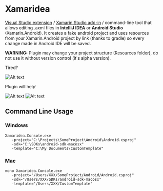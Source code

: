 Xamaridea
=========

[Visual Studio extension](https://visualstudiogallery.msdn.microsoft.com/9f5a516a-f4d0-4228-9d25-d0273abebf33) / [Xamarin Studio add-in](http://addins.monodevelop.com/Project/Index/233) / command-line tool that allows editing .axml files in **IntelliJ IDEA** or **Android Studio** (Xamarin.Android). It creates a fake android project and uses resources from your Xamarin.Android project by link (thanks to gradle) so every change made in Android IDE will be saved.

**WARNING:** Plugin may change your project structure (Resources folder), do not use it without version control (it's alpha version).

Tired?

![Alt text](http://habrastorage.org/files/485/2b5/c99/4852b5c9907f4e268ccc5b97fdf504ce.png)

Plugin will help!

![Alt text](http://habrastorage.org/files/de9/a76/7db/de9a767db59d40b19d9559b78cff7540.png)
![Alt text](http://habrastorage.org/files/c13/935/3c9/c139353c9b5c44119df24371f73ac92b.png)

## Command Line Usage
       
### Windows

    Xamaridea.Console.exe 
       -project="C:\Projects\SomeProject\Android\Android.csproj" 
       -sdk="C:\SDKs\android-sdk-macosx" 
       -template="C:\My Documents\CustomTemplate"
### Mac

    mono Xamaridea.Console.exe 
       -project="/Users/XXX/SomeProject/Android/Android.csproj" 
       -sdk="/Users/XXX/SDKs/android-sdk-macosx" 
       -template="/Users/XXX/CustomTemplate"       
